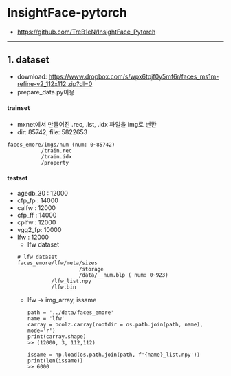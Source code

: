 # InsightFace-pytorch

- https://github.com/TreB1eN/InsightFace_Pytorch

---

## 1. dataset
- download: https://www.dropbox.com/s/wpx6tqjf0y5mf6r/faces_ms1m-refine-v2_112x112.zip?dl=0
- prepare_data.py이용
#### trainset
- mxnet에서 만들어진 .rec, .lst, .idx 파일을 img로 변환
- dir: 85742, file: 5822653
```
faces_emore/imgs/num (num: 0~85742)
		   /train.rec
		   /train.idx
		   /property

```
#### testset
- agedb_30 :  12000
- cfp_fp : 14000
- calfw : 12000
- cfp_ff :  14000
- cplfw : 12000
- vgg2_fp: 10000
- lfw : 12000
	- lfw dataset
    ```
    # lfw dataset
    faces_emore/lfw/meta/sizes
                        /storage
                        /data/__num.blp ( num: 0~923)
               /lfw_list.npy
               /lfw.bin					         
    ```
  - lfw -> img_array, issame
	```
	path = '../data/faces_emore'
	name = 'lfw'
	carray = bcolz.carray(rootdir = os.path.join(path, name), mode='r')
	print(carray.shape)
	>> (12000, 3, 112,112)
	
	issame = np.load(os.path.join(path, f'{name}_list.npy'))
	print(len(issame))
	>> 6000
	```
